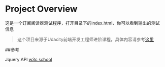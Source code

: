 # Project Overview

这是一个订阅阅读器测试程序，打开目录下的index.html，你可以看到输出的测试信息

>这个项目来源于Udacity前端开发工程师进阶课程，具体内容请参考[这里](https://cn.udacity.com/course/front-end-web-developer-nanodegree--nd001-cn-advanced)

##参考

Jquery API [w3c school](http://www.w3school.com.cn/)